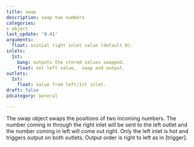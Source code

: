 ```yaml
---
title: swap
description: swap two numbers
categories:
- object
last_update: '0.41'
arguments:
  float: initial right inlet value (default 0).
inlets:
  1st:
    bang: outputs the stored values swapped.
    float: set left value,  swap and output.
outlets:
  1st:
    float: value from left/1st inlet.
draft: false
pdcategory: General

---
```

The swap object swaps the positions of two incoming numbers. The number coming in through the right inlet will be sent to the left outlet and the number coming in left will come out right. Only the left inlet is hot and triggers output on both outlets. Output order is right to left as in [trigger].
